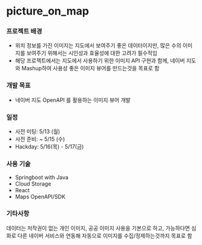 # picture_on_map

### 프로젝트 배경
* 위치 정보를 가진 이미지는 지도에서 보여주기 좋은 데이터이지만, 많은 수의 이미지를 보여주기 위해서는 시인성과 효율성에 대한 고려가 필수적임
* 해당 프로젝트에서는 지도에서 사용하기 위한 이미지 API 구현과 함께, 네이버 지도와 Mashup하여 사용성 좋은 이미지 뷰어를 만드는것을 목표로 함

### 개발 목표 
* 네이버 지도 OpenAPI 를 활용하는 이미지 뷰어 개발

### 일정
* 사전 미팅: 5/13 (월)
* 사전 준비: ~ 5/15 (수)
* Hackday: 5/16(목) - 5/17(금)

### 사용 기술
* Springboot with Java
* Cloud Storage
* React
* Maps OpenAPI/SDK

### 기타사항
데이터는 저작권이 없는 개인 이미지, 공공 이미지 사용을 기본으로 하고, 가능하다면 심화로 다른 네이버 서비스와 연동해 자동으로 이미지를 수집/정제하는것까지 목표로 함